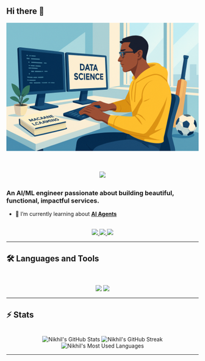 ## Hi there 👋

<!--
**nikhil-7781/nikhil-7781** is a ✨ _special_ ✨ repository because its `README.md` (this file) appears on your GitHub profile.

Here are some ideas to get you started:

- 🔭 I’m currently working on ...
- 🌱 I’m currently learning ...
- 👯 I’m looking to collaborate on ...
- 🤔 I’m looking for help with ...
- 💬 Ask me about ...
- 📫 How to reach me: ...
- 😄 Pronouns: ...
- ⚡ Fun fact: ...
-->

<img src="https://github.com/nikhil-7781/nikhil-7781/blob/main/github_header.png" alt="Banner of a developer sitting in front of a desk">

<h1 align="center">
    <img src="https://readme-typing-svg.herokuapp.com/?font=Inter&size=48&center=true&vCenter=true&width=500&height=70&color=4493F8&duration=4000&lines=Hi+There!+👋;+I'm+Nikhil+Vaidyanath+!;" />
</h1>

### An AI/ML engineer passionate about building beautiful, functional, impactful services.

- 🌱 I’m currently learning about **[AI Agents](https://roadmap.sh/ai-agents)**

<br>

<div align="center">
  <a href="vaidyanathnikhil@gmail.com">
    <img src="https://img.shields.io/badge/Gmail-333333?style=for-the-badge&logo=gmail&logoColor=red" />
  </a>
  <a href="https://www.linkedin.com/in/nikhil-vaidyanath-14b802256" target="_blank">
    <img src="https://img.shields.io/badge/LinkedIn-0077B5?style=for-the-badge&logo=linkedin&logoColor=white" target="_blank" />
  <a href="https://drive.google.com/file/d/1BBqRtquEPj19q6qDU2uEf0DQZg1HOCid/view?usp=sharing" target="_blank">
    <img src="https://img.shields.io/badge/Resume-1e1f26?style=for-the-badge&" target="_blank" />
  </a>
</div>

<hr>

## 🛠️ Languages and Tools

<br>

<p align="center">
  <img src="https://skillicons.dev/icons?i=java,spring,nodejs,express,mongodb,python,javascript" />
  <img src="https://skillicons.dev/icons?i=html,css,linux,git,pytorch,flutter,react-native,figma" />
</p>

<hr>

## ⚡️ Stats

<br>

<div align="center">
  <!-- GitHub Stats -->
  <img width="390" src="https://github-readme-stats.vercel.app/api?username=nikhil-7781&theme=transparent&count_private=true&show_icons=true&rank_icon=github&locale=en" alt="Nikhil's GitHub Stats" />
  
  <!-- Streak Stats (Vercel version - more reliable than Heroku) -->
  <img width="390" src="https://streak-stats.demolab.com?user=nikhil-7781&theme=transparent&date_format=j%20M%5B%20Y%5D" alt="Nikhil's GitHub Streak" />
  
  <!-- Top Languages -->
  <img width="325" src="https://github-readme-stats.vercel.app/api/top-langs?username=nikhil-7781&theme=transparent&layout=donut&hide=css&langs_count=8&border_radius=10&locale=en" alt="Nikhil's Most Used Languages" />
</div>

<hr>





